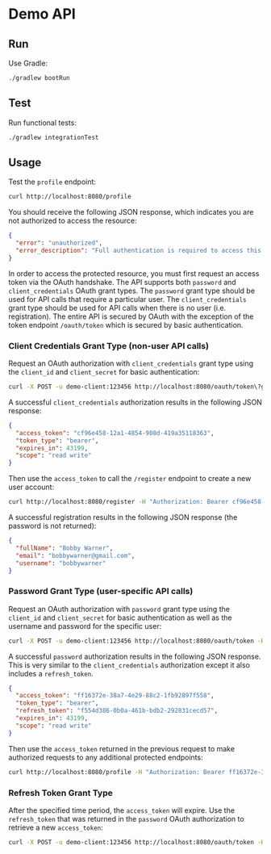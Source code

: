 # Demo API

## Run

Use Gradle:

```sh
./gradlew bootRun
```

## Test

Run functional tests:

```sh
./gradlew integrationTest
```


## Usage

Test the `profile` endpoint:

```sh
curl http://localhost:8080/profile
```

You should receive the following JSON response, which indicates you are not authorized to access the resource:

```json
{
  "error": "unauthorized",
  "error_description": "Full authentication is required to access this resource"
}
```

In order to access the protected resource, you must first request an access token via the OAuth handshake. The API supports both `password` and `client_credentials` OAuth grant types.
The `password` grant type should be used for API calls that require a particular user. The `client_credentials` grant type should be used for API calls when there is no user (i.e. registration).
The entire API is secured by OAuth with the exception of the token endpoint `/oauth/token` which is secured by basic authentication.

### Client Credentials Grant Type (non-user API calls)

Request an OAuth authorization with `client_credentials` grant type using the `client_id` and `client_secret` for basic authentication:

```sh
curl -X POST -u demo-client:123456 http://localhost:8080/oauth/token\?grant_type=client_credentials -H "Accept: application/json"
```
A successful `client_credentials` authorization results in the following JSON response:

```json
{
  "access_token": "cf96e458-12a1-4854-908d-419a35118363",
  "token_type": "bearer",
  "expires_in": 43199,
  "scope": "read write"
}
```

Then use the `access_token` to call the `/register` endpoint to create a new user account:

```sh
curl http://localhost:8080/register -H "Authorization: Bearer cf96e458-12a1-4854-908d-419a35118363" -H "Content-Type: application/json" -X POST -d '{"username":"bobbywarner", "password":"xyz", "email":"bobbywarner@gmail.com", "fullName": "Bobby Warner"}'
```

A successful registration results in the following JSON response (the password is not returned):

```json
{
  "fullName": "Bobby Warner",
  "email": "bobbywarner@gmail.com",
  "username": "bobbywarner"
}
```
### Password Grant Type (user-specific API calls)

Request an OAuth authorization with `password` grant type using the `client_id` and `client_secret` for basic authentication as well as the username and password for the specific user:

```sh
curl -X POST -u demo-client:123456 http://localhost:8080/oauth/token -H "Accept: application/json" -d "password=xyz&username=bobbywarner&grant_type=password&scope=read%20write"
```

A successful `password` authorization results in the following JSON response. This is very similar to the `client_credentials` authorization except it also includes a `refresh_token`.

```json
{
  "access_token": "ff16372e-38a7-4e29-88c2-1fb92897f558",
  "token_type": "bearer",
  "refresh_token": "f554d386-0b0a-461b-bdb2-292831cecd57",
  "expires_in": 43199,
  "scope": "read write"
}
```

Then use the `access_token` returned in the previous request to make authorized requests to any additional protected endpoints:

```sh
curl http://localhost:8080/profile -H "Authorization: Bearer ff16372e-38a7-4e29-88c2-1fb92897f558"
```

### Refresh Token Grant Type

After the specified time period, the `access_token` will expire. Use the `refresh_token` that was returned in the `password` OAuth authorization to retrieve a new `access_token`:

```sh
curl -X POST -u demo-client:123456 http://localhost:8080/oauth/token -H "Accept: application/json" -d "grant_type=refresh_token&refresh_token=f554d386-0b0a-461b-bdb2-292831cecd57"
```
